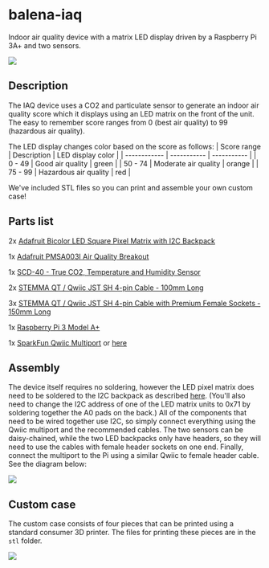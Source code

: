 # balena-iaq
Indoor air quality device with a matrix LED display driven by a Raspberry Pi 3A+ and two sensors.

![](https://raw.githubusercontent.com/balena-io-playground/balena-iaq/master/images/unit1.jpg)

## Description
The IAQ device uses a CO2 and particulate sensor to generate an indoor air quality score which it displays using an LED matrix on the front of the unit. The easy to remember score ranges from 0 (best air quality) to 99 (hazardous air quality).

The LED display changes color based on the score as follows:
| Score range | Description | LED display color | 
| ------------ | ----------- | ----------- |
| 0 - 49 | Good air quality | green |
| 50 - 74 | Moderate air quality | orange |
| 75 - 99 | Hazardous air quality | red |

We've included STL files so you can print and assemble your own custom case!

## Parts list
2x [Adafruit Bicolor LED Square Pixel Matrix with I2C Backpack](https://www.adafruit.com/product/902)

1x [Adafruit PMSA003I Air Quality Breakout](https://www.adafruit.com/product/4632)

1x [SCD-40 - True CO2, Temperature and Humidity Sensor](https://www.adafruit.com/product/5187)

2x [STEMMA QT / Qwiic JST SH 4-pin Cable - 100mm Long](https://www.adafruit.com/product/4210)

3x [STEMMA QT / Qwiic JST SH 4-pin Cable with Premium Female Sockets - 150mm Long](https://www.adafruit.com/product/4397)

1x [Raspberry Pi 3 Model A+](https://www.raspberrypi.org/products/raspberry-pi-3-model-a-plus/)

1x [SparkFun Qwiic Multiport](https://www.adafruit.com/product/4861) or [here](https://www.sparkfun.com/products/18012)

## Assembly
The device itself requires no soldering, however the LED pixel matrix does need to be soldered to the I2C backpack as described [here](https://learn.adafruit.com/adafruit-led-backpack/bi-color-8x8-matrix-assembly). (You'll also need to change the I2C address of one of the LED matrix units to 0x71 by soldering together the A0 pads on the back.) All of the components that need to be wired together use I2C, so simply connect everything using the Qwiic multiport and the recommended cables. The two sensors can be daisy-chained, while the two LED backpacks only have headers, so they will need to use the cables with female header sockets on one end. Finally, connect the multiport to the Pi using a similar Qwiic to female header cable. See the diagram below:

![](https://raw.githubusercontent.com/balena-io-playground/balena-iaq/master/images/wiring.png)

## Custom case
The custom case consists of four pieces that can be printed using a standard consumer 3D printer. The files for printing these pieces are in the `stl` folder.

![](https://raw.githubusercontent.com/balena-io-playground/balena-iaq/master/images/case.png)
